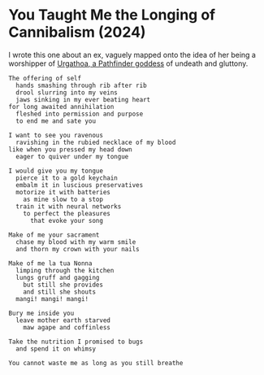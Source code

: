 # You Taught Me the Longing of Cannibalism (2024)

I wrote this one about an ex, vaguely mapped onto the idea of her being a worshipper of [Urgathoa, a Pathfinder goddess](https://2e.aonprd.com/Deities.aspx?ID=295) of undeath and gluttony.

```text
The offering of self
  hands smashing through rib after rib
  drool slurring into my veins
  jaws sinking in my ever beating heart
for long awaited annihilation
  fleshed into permission and purpose
  to end me and sate you

I want to see you ravenous
  ravishing in the rubied necklace of my blood
like when you pressed my head down
  eager to quiver under my tongue

I would give you my tongue
  pierce it to a gold keychain
  embalm it in luscious preservatives
  motorize it with batteries
    as mine slow to a stop
  train it with neural networks
    to perfect the pleasures
      that evoke your song

Make of me your sacrament
  chase my blood with my warm smile
  and thorn my crown with your nails

Make of me la tua Nonna
  limping through the kitchen
  lungs gruff and gagging
    but still she provides
    and still she shouts
  mangi! mangi! mangi!

Bury me inside you
  leave mother earth starved
    maw agape and coffinless

Take the nutrition I promised to bugs
  and spend it on whimsy

You cannot waste me as long as you still breathe
```
